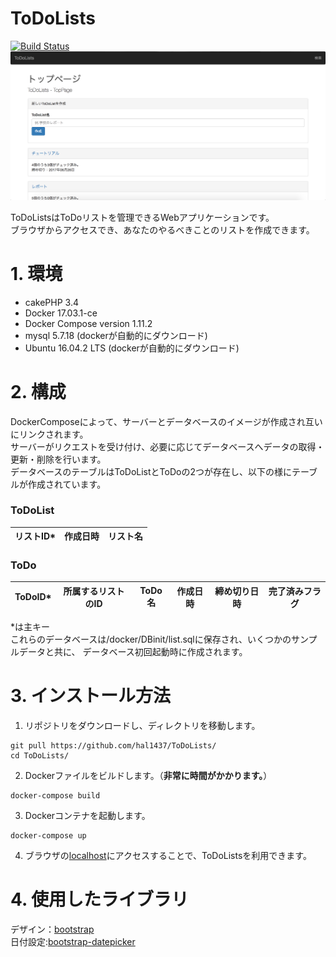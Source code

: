 # ToDoLists

[![Build Status](https://travis-ci.org/hal1437/ToDoLists.svg?branch=master)](https://travis-ci.org/hal1437/ToDoLists)
![スクリーンショット](https://raw.githubusercontent.com/hal1437/ToDoLists/master/doc/%E3%82%B9%E3%82%AF%E3%83%AA%E3%83%BC%E3%83%B3%E3%82%B7%E3%83%A7%E3%83%83%E3%83%88%202017-06-26%2013.07.26.png)


ToDoListsはToDoリストを管理できるWebアプリケーションです。  
ブラウザからアクセスでき、あなたのやるべきことのリストを作成できます。

# 1. 環境

+ cakePHP 3.4
+ Docker 17.03.1-ce
+ Docker Compose version 1.11.2
+ mysql 5.7.18 (dockerが自動的にダウンロード)
+ Ubuntu 16.04.2 LTS (dockerが自動的にダウンロード)

# 2. 構成
DockerComposeによって、サーバーとデータベースのイメージが作成され互いにリンクされます。  
サーバーがリクエストを受け付け、必要に応じてデータベースへデータの取得・更新・削除を行います。  
データベースのテーブルはToDoListとToDoの2つが存在し、以下の様にテーブルが作成されています。

### ToDoList
| リストID\* | 作成日時 | リスト名 |
|:-:|:-:|:-:|

### ToDo
| ToDoID\* | 所属するリストのID | ToDo名 | 作成日時 | 締め切り日時 | 完了済みフラグ |
|:-:|:-:|:-:|:-:|:-:|:-:|

\*は主キー  
これらのデータベースは/docker/DBinit/list.sqlに保存され、いくつかのサンプルデータと共に、
データベース初回起動時に作成されます。

# 3. インストール方法

1. リポジトリをダウンロードし、ディレクトリを移動します。
```
git pull https://github.com/hal1437/ToDoLists/
cd ToDoLists/
```

2. Dockerファイルをビルドします。（**非常に時間がかかります。**）
```
docker-compose build
```

3. Dockerコンテナを起動します。
```
docker-compose up 
```

4. ブラウザの[localhost](http://localhost/)にアクセスすることで、ToDoListsを利用できます。

# 4. 使用したライブラリ
デザイン：[bootstrap](http://getbootstrap.com/)  
日付設定:[bootstrap-datepicker](https://github.com/uxsolutions/bootstrap-datepicker)

